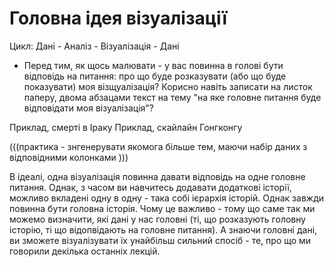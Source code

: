 # Головна ідея візуалізації

Цикл:
Дані - Аналіз - Візуалізація - Дані


- Перед тим, як щось малювати - у вас повинна в голові бути відповідь на питання: про що буде розказувати (або що буде показувати) моя візщуалізація?
Корисно навіть записати на листок паперу, двома абзацами текст на тему "на яке головне питання буде відповідати моя візуалізація"?

Приклад, смерті в Іраку
Приклад, скайлайн Гонгконгу

(((практика - знгенерувати якомога більше тем, маючи набір даних з відповідними колонками )))

В ідеалі, одна візуалізація повинна давати відповідь на одне головне питання.  Однак, з часом ви навчитесь додавати додаткові історії,
можливо вкладені одну в одну - така собі ієрархія історій. Однак завжди повинна бути головна історія. Чому це важливо - тому що саме 
так ми можемо визначити, які дані у нас головні (ті, що розказують головну історію, ті що відопвідають на головне питання). А знаючи головні дані,
ви зможете візуалізувати їх унайбільш сильний спосіб - те, про що ми говорили декілька останніх лекцій.

